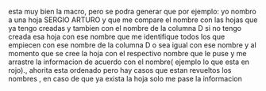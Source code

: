 esta muy bien la macro, pero se podra generar que por ejemplo:
yo nombro a una hoja SERGIO ARTURO y que me compare el nombre con las hojas que ya 
tengo creadas y tambien con el nombre de la columna D si no tengo creada esa hoja con ese
nombre  que me identifique todos los que empiecen con ese nombre de la columna D
o sea igual con ese nombre y al momento que se cree la hoja con el respectivo nombre 
que le puse y me arrastre la informacion de acuerdo con el nombre( ejemplo lo que esta 
en rojo)., ahorita esta ordenado pero hay casos que estan revueltos los nombres , 
en caso de que ya exista la hoja solo me pase la informacion 
